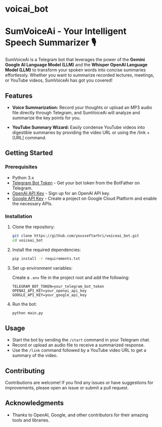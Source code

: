 # voicai_bot

# SumVoiceAi - Your Intelligent Speech Summarizer 🎙️

SumVoiceAi is a Telegram bot that leverages the power of the **Gemini Google AI Language Model (LLM)** and the **Whisper OpenAI Language Model (LLM)** to transform your spoken words into concise summaries effortlessly. Whether you want to summarize recorded lectures, meetings, or YouTube videos, SumVoiceAi has got you covered!

## Features

- **Voice Summarization:** Record your thoughts or upload an MP3 audio file directly through Telegram, and SumVoiceAi will analyze and summarize the key points for you.

- **YouTube Summary Wizard:** Easily condense YouTube videos into digestible summaries by providing the video URL or using the /link + [URL] command.

## Getting Started

### Prerequisites

- Python 3.x
- [Telegram Bot Token](https://core.telegram.org/bots#botfather) - Get your bot token from the BotFather on Telegram.
- [OpenAI API Key](https://beta.openai.com/signup/) - Sign up for an OpenAI API key.
- [Google API Key](https://ai.google.dev/) - Create a project on Google Cloud Platform and enable the necessary APIs.

### Installation

1. Clone the repository:

    ```bash
    git clone https://github.com/yousseftarhri/voiceai_bot.git
    cd voiceai_bot
    ```

2. Install the required dependencies:

    ```bash
    pip install -r requirements.txt
    ```

3. Set up environment variables:

    Create a `.env` file in the project root and add the following:

    ```env
    TELEGRAM_BOT_TOKEN=your_telegram_bot_token
    OPENAI_API_KEY=your_openai_api_key
    GOOGLE_API_KEY=your_google_api_key
    ```

4. Run the bot:

    ```bash
    python main.py
    ```

## Usage

- Start the bot by sending the `/start` command in your Telegram chat.
- Record or upload an audio file to receive a summarized response.
- Use the `/link` command followed by a YouTube video URL to get a summary of the video.

## Contributing

Contributions are welcome! If you find any issues or have suggestions for improvements, please open an issue or submit a pull request.


## Acknowledgments

- Thanks to OpenAI, Google, and other contributors for their amazing tools and libraries.
